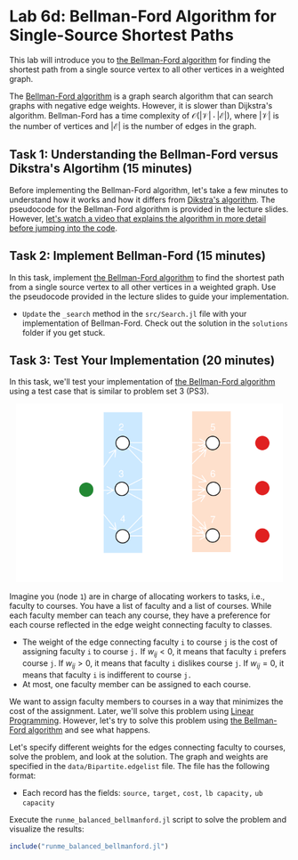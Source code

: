 # Lab 6d: Bellman-Ford Algorithm for Single-Source Shortest Paths
This lab will introduce you to [the Bellman-Ford algorithm](https://en.wikipedia.org/wiki/Bellman–Ford_algorithm) for finding the shortest path from a single source vertex to all other vertices in a weighted graph. 

The [Bellman-Ford algorithm](https://en.wikipedia.org/wiki/Bellman–Ford_algorithm) is a graph search algorithm that can search graphs with negative edge weights. However, it is slower than Dijkstra's algorithm. Bellman-Ford has a time complexity of $\mathcal{O}(|\mathcal{V}|\cdot|\mathcal{E}|)$, where $|\mathcal{V}|$ is the number of vertices and $|\mathcal{E}|$ is the number of edges in the graph.

## Task 1: Understanding the Bellman-Ford versus Dikstra's Algortihm (15 minutes)
Before implementing the Bellman-Ford algorithm, let's take a few minutes to understand how it works and how it differs from [Dikstra's algorithm](https://en.wikipedia.org/wiki/Dijkstra's_algorithm). The pseudocode for the Bellman-Ford algorithm is provided in the lecture slides. However, [let's watch a video that explains the algorithm in more detail before jumping into the code](https://www.youtube.com/watch?v=j0OUwduDOS0).

## Task 2: Implement Bellman-Ford (15 minutes)
In this task, implement [the Bellman-Ford algorithm](https://en.wikipedia.org/wiki/Bellman–Ford_algorithm) to find the shortest path from a single source vertex to all other vertices in a weighted graph. Use the pseudocode provided in the lecture slides to guide your implementation. 
* `Update` the `_search` method in the `src/Search.jl` file with your implementation of Bellman-Ford. Check out the solution in the `solutions` folder if you get stuck.

## Task 3: Test Your Implementation (20 minutes)
In this task, we'll test your implementation of [the Bellman-Ford algorithm](https://en.wikipedia.org/wiki/Bellman–Ford_algorithm) using a test case that is similar to problem set 3 (PS3).

<div>
    <center>
        <img src="figs/Fig-BalancedSchematic-PeopleTasks-Problem-WB.svg" width="480"/>
    </center>
</div>

Imagine you (node `1`) are in charge of allocating workers to tasks, i.e., faculty to courses. You have a list of faculty and a list of courses. While each faculty member can teach any course, they have a preference for each course reflected in the edge weight connecting faculty to classes. 
* The weight of the edge connecting faculty `i` to course `j` is the cost of assigning faculty `i` to course `j.` If $w_{ij} < 0$, it means that faculty `i` prefers course `j`. If $w_{ij} > 0$, it means that faculty `i` dislikes course `j`. If $w_{ij} = 0$, it means that faculty `i` is indifferent to course `j.`
* At most, one faculty member can be assigned to each course.

We want to assign faculty members to courses in a way that minimizes the cost of the assignment. Later, we'll solve this problem using [Linear Programming](https://en.wikipedia.org/wiki/Linear_programming). However, let's try to solve this problem using [the Bellman-Ford algorithm](https://en.wikipedia.org/wiki/Bellman–Ford_algorithm) and see what happens.

Let's specify different weights for the edges connecting faculty to courses, solve the problem, and look at the solution. The graph and weights are specified in the `data/Bipartite.edgelist` file. The file has the following format:
* Each record has the fields: `source,` `target,` `cost,` `lb capacity,` `ub capacity`

Execute the `runme_balanced_bellmanford.jl` script to solve the problem and visualize the results:

```julia
include("runme_balanced_bellmanford.jl")
```

